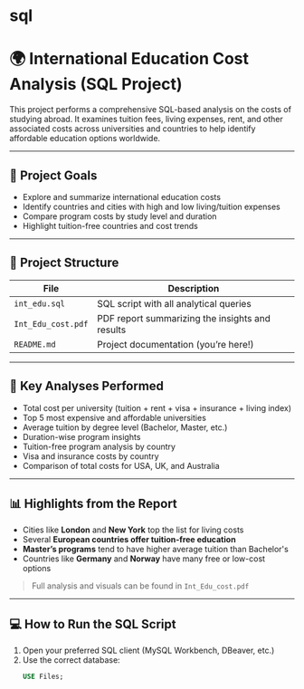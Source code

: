 # sql
# 🌍 International Education Cost Analysis (SQL Project)

This project performs a comprehensive SQL-based analysis on the costs of studying abroad. It examines tuition fees, living expenses, rent, and other associated costs across universities and countries to help identify affordable education options worldwide.

---

## 📌 Project Goals

- Explore and summarize international education costs
- Identify countries and cities with high and low living/tuition expenses
- Compare program costs by study level and duration
- Highlight tuition-free countries and cost trends

---

## 📁 Project Structure

| File | Description |
|------|-------------|
| `int_edu.sql` | SQL script with all analytical queries |
| `Int_Edu_cost.pdf` | PDF report summarizing the insights and results |
| `README.md` | Project documentation (you’re here!) |

---

## 🧠 Key Analyses Performed

- Total cost per university (tuition + rent + visa + insurance + living index)
- Top 5 most expensive and affordable universities
- Average tuition by degree level (Bachelor, Master, etc.)
- Duration-wise program insights
- Tuition-free program analysis by country
- Visa and insurance costs by country
- Comparison of total costs for USA, UK, and Australia

---

## 📊 Highlights from the Report

- Cities like **London** and **New York** top the list for living costs
- Several **European countries offer tuition-free education**
- **Master’s programs** tend to have higher average tuition than Bachelor's
- Countries like **Germany** and **Norway** have many free or low-cost options

> Full analysis and visuals can be found in `Int_Edu_cost.pdf`

---

## 💻 How to Run the SQL Script

1. Open your preferred SQL client (MySQL Workbench, DBeaver, etc.)
2. Use the correct database:
   ```sql
   USE Files;
